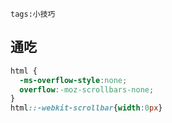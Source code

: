 ```
tags:小技巧
```
## 通吃
```css
html {
  -ms-overflow-style:none;
  overflow:-moz-scrollbars-none;
}
html::-webkit-scrollbar{width:0px}
```
<!--more-->